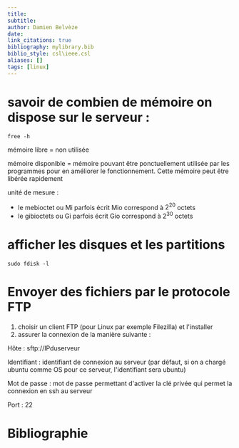 ```yaml
---
title: 
subtitle:
author: Damien Belvèze
date:
link_citations: true
bibliography: mylibrary.bib
biblio_style: csl\ieee.csl
aliases: []
tags: [linux]
---
```


# savoir de combien de mémoire on dispose sur le serveur : 

`free -h`

mémoire libre = non utilisée

mémoire disponible = mémoire pouvant être ponctuellement utilisée par les programmes pour en améliorer le fonctionnement. Cette mémoire peut être libérée rapidement

unité de mesure : 
- le mebioctet ou Mi parfois écrit Mio correspond à $2^{20}$ octets 
- le gibioctets ou Gi parfois écrit Gio correspond à   $2^{30}$ octets

# afficher les disques et les partitions

`sudo fdisk -l`


# Envoyer des fichiers par le protocole FTP

1. choisir un client FTP (pour Linux par exemple Filezilla) et l'installer
2. assurer la connexion de la manière suivante : 

Hôte : sftp://IPduserveur

Identifiant : identifiant de connexion au serveur (par défaut, si on a chargé ubuntu comme OS pour ce serveur, l'identifiant sera ubuntu)

Mot de passe : mot de passe permettant d'activer la clé privée qui permet la connexion en ssh au serveur

Port : 22





# Bibliographie
